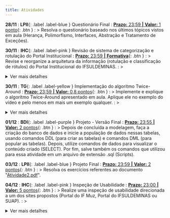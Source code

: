 ```yaml
---
title: Atividades
---
```


**28/11**
: **LPII**{: .label .label-blue } Questionário Final
  : <span class="fs-3">[**Prazo:** 23:59 **|** **Valor:** 1 ponto](https://presencial.muz.ifsuldeminas.edu.br/mod/quiz/view.php?id=398468){: .btn }</span>
: > Resolva o questionário baseado nos últimos tópicos vistos em aula (Herança, Polimorfismo, Interfaces, Abstração e Tratamento de Exceções).

**30/11**
: **IHC**{: .label .label-pink } Revisão de sistema de categorização e rotulação do Portal Institucional
  : <span class="fs-3">[**Prazo:** 23:59 **|** **Formativa**](https://presencial.muz.ifsuldeminas.edu.br/mod/assign/view.php?id=398665){: .btn }</span>
: > Revise e reorganize a arquitetura da informação (rotulação e classificação de rótulos) do Portal Institucional do IFSULDEMINAS.
: > <details><summary>Ver mais detalhes</summary><ul><li style="margin-top: 8px;">Acesse o Portal institucional do <a href = "https://portal.ifsuldeminas.edu.br/index.php">IFSULDEMINAS.</a></li><li>Levante todos os rótulos presentes na página inicial somente.</li><li>Após o levantamento dos rótulos ATUAIS, propor uma nova organização e rotulação OU a manutenção da organização e rotulação atual.</li><li>Justificar a sua escolha.</li></ul></details>

**30/11**
: **TG**{: .label .label-yellow } Implementação do algoritmo Twice-Around
  : <span class="fs-3">[**Prazo:** 23:59 **|** **Valor:** 0,8 pontos](https://presencial.muz.ifsuldeminas.edu.br/mod/assign/view.php?id=384387){: .btn }</span>
: > Implemente e explique o algoritmo Twice-Around apresentado em aula. Aplique ele no exemplo do vídeo e pelo menos em mais um exemplo qualquer.
: > <details><summary>Ver mais detalhes</summary><ul><li style="margin-top: 8px;">A entrega deve ser feita no formato de vídeo de criação de cada aluno que deve estar em um link do youtube.</li><li>O vídeo deve ter no mínimo 7 minutos e no máximo 15 minutos.</li><li><b>OBS:</b> Não tem a necessidade de colocar muitos enfeites na apresentação, o importante é ser claro nos conceitos e na explicação do código.</li></ul></details>

**01/12**
: **BDI**{: .label .label-purple } Projeto - Versão Final
  : <span class="fs-3">[**Prazo:** 23:55 **|** **Valor:** 2 pontos](https://presencial.muz.ifsuldeminas.edu.br/mod/assign/view.php?id=399147){: .btn }</span>
: > Depois de concluída a modelagem, faça a criação do banco de dados e inicie a população de dados nessas tabelas, usando comandos DDL (para criar as tabelas) e comandos DML (para popular as tabelas). Depois, utilize comandos de dados para visualizar o conteúdo criado (SELECT). Por fim, salve também os comandos que utilizou para essa atividade em um arquivo de extensão .sql (Scripts).

**03/12**
: **LPII**{: .label .label-blue } Projeto Final
  : <span class="fs-3">[**Prazo:** 23:59 **|** **Valor:** 2 pontos](https://presencial.muz.ifsuldeminas.edu.br/mod/assign/view.php?id=398685){: .btn }</span>
: > Resolva os exercícios referentes ao documento "[Atividade2.pdf](https://presencial.muz.ifsuldeminas.edu.br/pluginfile.php/462889/mod_assign/introattachment/0/Atividade2.pdf?forcedownload=1)".

**04/12**
: **IHC**{: .label .label-pink } Inspeção de Usabilidade
  : <span class="fs-3">[**Prazo:** 23:00 **|** **Valor:** 5 pontos](https://presencial.muz.ifsuldeminas.edu.br/mod/assign/view.php?id=398669){: .btn }</span>
: > Realize uma inspeção de usabilidade direcionada a um dos sites propostos (Portal do IF Muz, Portal do IFSULDEMINAS ou SUAP).
: > <details><summary>Ver mais detalhes</summary><ul><li style="margin-top: 8px;">Acesse o <a href = "https://docs.google.com/document/d/19IsPcrsLPfCHwawK2HH3vIm8NqOeFktDSdaG1eJOCj8/edit">documento compartilhado</a> a seguir e selecione uma aplicação para testar.</li><li>Em seguida realize a inspeção de usabilidade utilizando a extensão Chrome UX Check.</li><li>A atividade deve ser realizado em trio, e portanto, cada aluno do trio deve fazer sua avaliação. Ao final os 3 membros do grupo deverão gerar um relatório único da inspeção de usabilidade realizada.</li><li><b>OBS:</b> A tarefa é avaliativa (5,0 pontos), e deve ser realizada em grupo de 3 alunos. Somente 1 dos 3 alunos do grupo deve enviar a tarefa. Informar o nomes dos 3 alunos do grupo na tarefa enviada.</li></ul></details>

